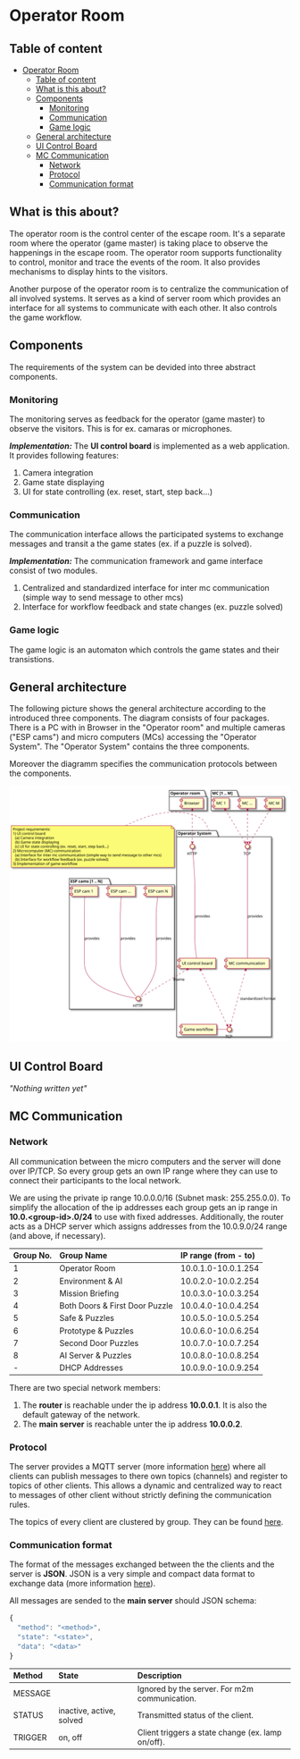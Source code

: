 # Operator Room

## Table of content
- [Operator Room](#operator-room)
  - [Table of content](#table-of-content)
  - [What is this about?](#what-is-this-about)
  - [Components](#components)
    - [Monitoring](#monitoring)
    - [Communication](#communication)
    - [Game logic](#game-logic)
  - [General architecture](#general-architecture)
  - [UI Control Board](#ui-control-board)
  - [MC Communication](#mc-communication)
    - [Network](#network)
    - [Protocol](#protocol)
    - [Communication format](#communication-format)

## What is this about?
The operator room is the control center of the escape room. It's a separate room where the operator (game master) is taking place to observe the happenings in the escape room.
The operator room supports functionality to control, monitor and trace the events of the room. It also provides mechanisms to display hints to the visitors.

Another purpose of the operator room is to centralize the communication of all involved systems. It serves as a kind of server room which provides an interface for all systems to communicate with each other. It also controls the game workflow.   
## Components
The requirements of the system can be devided into three abstract components.

### Monitoring
The monitoring serves as feedback for the operator (game master) to observe the visitors. This is for ex. camaras or microphones.

***Implementation:*** The **UI control board** is implemented as a web application. It provides following features:

  1. Camera integration
  2. Game state displaying
  3. UI for state controlling (ex. reset, start, step back…)

### Communication
The communication interface allows the participated systems to exchange messages and transit a the game states (ex. if a puzzle is solved).

***Implementation:*** The communication framework and game interface consist of two modules.

  1. Centralized and standardized interface for inter mc communication (simple way to send message to other mcs)
  2. Interface for workflow feedback and state changes (ex. puzzle solved)
   
### Game logic
The game logic is an automaton which controls the game states and their transistions.

## General architecture
The following picture shows the general architecture according to the introduced three components. The diagram consists of four packages. There is a PC with in Browser in the "Operator room" and multiple cameras ("ESP cams") and micro computers (MCs) accessing the "Operator System". The "Operator System" contains the three components.

Moreover the diagramm specifies the communication protocols between the components.

![Design general system architecture](out/design/GeneralArchitecture.svg)

## UI Control Board
*"Nothing written yet"*

## MC Communication
### Network
All communication between the micro computers and the server will done over IP/TCP.
So every group gets an own IP range where they can use to connect their participants to the local network.

We are using the private ip range 10.0.0.0/16 (Subnet mask: 255.255.0.0).
To simplify the allocation of the ip addresses each group gets an ip range in **10.0.\<group-id\>.0/24** to use with fixed addresses. Additionally, the router acts as a DHCP server which assigns addresses from the 10.0.9.0/24 range (and above, if necessary).

| Group No. | Group Name                     | IP range (from - to) |
| :-------- | :----------------------------- | :------------------- |
| 1         | Operator Room                  | 10.0.1.0-10.0.1.254  |
| 2         | Environment & AI               | 10.0.2.0-10.0.2.254  |
| 3         | Mission Briefing               | 10.0.3.0-10.0.3.254  |
| 4         | Both Doors & First Door Puzzle | 10.0.4.0-10.0.4.254  |
| 5         | Safe & Puzzles                 | 10.0.5.0-10.0.5.254  |
| 6         | Prototype & Puzzles            | 10.0.6.0-10.0.6.254  |
| 7         | Second Door Puzzles            | 10.0.7.0-10.0.7.254  |
| 8         | AI Server & Puzzles            | 10.0.8.0-10.0.8.254  |
| -         | DHCP Addresses                 | 10.0.9.0-10.0.9.254  |

There are two special network members:

1. The **router** is reachable under the ip address **10.0.0.1**.
It is also the default gateway of the network.
2. The **main server** is reachable unter the ip address **10.0.0.2**.

### Protocol
The server provides a MQTT server (more information [here](https://en.wikipedia.org/wiki/MQTT)) where all clients can publish messages to there own topics (channels) and register to topics of other clients. This allows a dynamic and centralized way to react to messages of other client without strictly defining the communication rules.

The topics of every client are clustered by group. They can be found [here](MQTTTopics.md).

### Communication format
The format of the messages exchanged between the the clients and the server is **JSON**.
JSON is a very simple and compact data format to exchange data (more information [here](https://en.wikipedia.org/wiki/JSON)). 

All messages are sended to the **main server** should JSON schema: 

```javascript
{
  "method": "<method>",
  "state": "<state>",
  "data": "<data>"
}
```

| Method  | State                    | Description                                       |
| :------ | :----------------------- | :------------------------------------------------ |
| MESSAGE |                          | Ignored by the server. For m2m communication.     |
| STATUS  | inactive, active, solved | Transmitted status of the client.                 |
| TRIGGER | on, off                  | Client triggers a state change (ex. lamp on/off). |